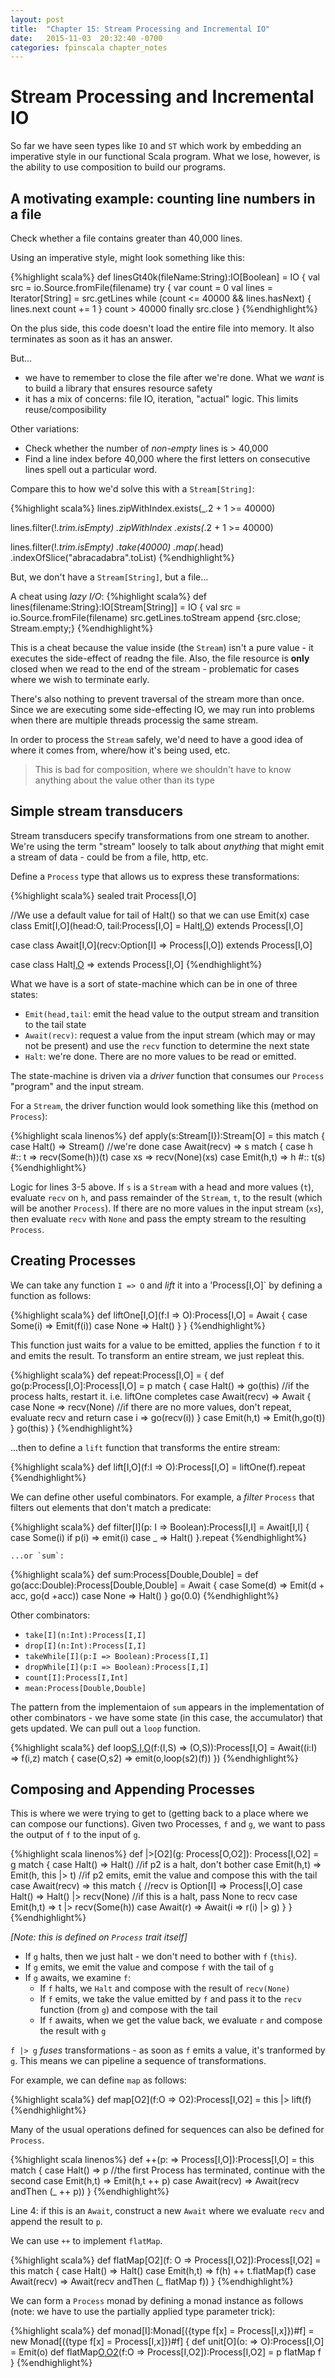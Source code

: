 ```yaml
---
layout: post
title:  "Chapter 15: Stream Processing and Incremental IO" 
date:   2015-11-03  20:32:40 -0700
categories: fpinscala chapter_notes
---
```


# Stream Processing and Incremental IO

So far we have seen types like `IO` and `ST` which work by embedding an imperative style in our functional Scala
program. What we lose, however, is the ability to use composition to build our programs.

## A motivating example: counting line numbers in a file

Check whether a file contains greater than 40,000 lines.

Using an imperative style, might look something like this:

{%highlight scala%}
def linesGt40k(fileName:String):IO[Boolean] = IO {
    val src = io.Source.fromFile(filename)
    try {
        var count = 0
        val lines = Iterator[String] = src.getLines
        while (count <= 40000 && lines.hasNext) {
            lines.next
            count += 1
        }
        count > 40000
   finally src.close
}
{%endhighlight%}

On the plus side, this code doesn't load the entire file into memory. It also terminates as soon as it has an answer.

But...
- we have to remember to close the file after we're done. What we *want* is to build a library that ensures resource
safety 
- it has a mix of concerns: file IO, iteration, "actual" logic. This limits reuse/composibility

Other variations:
- Check whether the number of *non-empty* lines is > 40,000
- Find a line index before 40,000 where the first letters on consecutive lines spell out a particular word.

Compare this to how we'd solve this with a `Stream[String]`:

{%highlight scala%}
lines.zipWithIndex.exists(_.2 + 1 >= 40000)

lines.filter(!_.trim.isEmpty)
    .zipWithIndex
    .exists(_.2 + 1 >= 40000)

lines.filter(!_.trim.isEmpty)
    .take(40000)
    .map(_.head)
    .indexOfSlice("abracadabra".toList)
{%endhighlight%}

But, we don't have a `Stream[String]`, but a file...

A cheat using *lazy I/O*:
{%highlight scala%}
def lines(filename:String}:IO[Stream[String]] = IO {
    val src = io.Source.fromFile(filename)
    src.getLines.toStream append {src.close; Stream.empty;}
{%endhighlight%}

This is a cheat because the value inside (the `Stream`) isn't a pure value - it executes the side-effect of readng the
file. Also, the file resource is **only** closed when we read to the end of the stream - problematic for cases where we
wish to terminate early.

There's also nothing to prevent traversal of the stream more than once. Since we are executing some side-effecting IO,
we may run into problems when there are multiple threads processig the same stream.

In order to process the `Stream` safely, we'd need to have a good idea of where it comes from, where/how it's being
used, etc. 

> This is bad for composition, where we shouldn't have to know anything about the value other than its type

## Simple stream transducers

Stream transducers specify transformations from one stream to another. We're using the term "stream" loosely to talk
about *anything* that might emit a stream of data - could be from a file, http, etc.

Define a `Process` type that allows us to express these transformations:

{%highlight scala%}
sealed trait Process[I,O]

//We use a default value for tail of Halt() so that we can use Emit(x) 
case class Emit[I,O](head:O,
                    tail:Process[I,O] = Halt[I,O]()) extends Process[I,O]

case class Await[I,O](recv:Option[I] => Process[I,O]) extends Process[I,O]

case class Halt[I,O]() => extends Process[I,O]
{%endhighlight%}

What we have is a sort of state-machine which can be in one of three states:

* `Emit(head,tail`: emit the head value to the output stream and transition to the tail state
* `Await(recv)`: request a value from the input stream (which may or may not be present) and use the `recv` function to
determine the next state
* `Halt`: we're done. There are no more values to be read or emitted.

The state-machine is driven via a *driver* function that consumes our `Process` "program" and the input stream.

For a `Stream`, the driver function would look something like this (method on `Process`):

{%highlight scala linenos%}
def apply(s:Stream[I}):Stream[O] = this match {
    case Halt() => Stream() //we're done
    case Await(recv) => s match {
        case h #:: t => recv(Some(h))(t)
        case xs => recv(None)(xs)
    case Emit(h,t) => h #:: t(s)
{%endhighlight%}

Logic for lines 3-5 above. If `s` is a `Stream` with a head and more values (`t`), evaluate `recv` on `h`, and pass
remainder of the `Stream`, `t`, to the result (which will be another `Process`). If there are no more values in the
input stream (`xs`), then evaluate `recv` with `None` and pass the empty stream to the resulting `Process`.

## Creating Processes

We can take any function `I => O` and *lift* it into a 'Process[I,O]` by defining a function as follows:

{%highlight scala%}
def liftOne[I,O](f:I => O):Process[I,O] = 
    Await {
        case Some(i) => Emit(f(i))
        case None => Halt()
    }
}
{%endhighlight%}

This function just waits for a value to be emitted, applies the function `f` to it and emits the result. To transform an
entire stream, we just repleat this.

{%highlight scala%}
def repeat:Process[I,O] = {
    def go(p:Process[I,O]:Process[I,O] = p match {
        case Halt() => go(this) //if the process halts, restart it. i.e. liftOne completes
        case Await(recv) => Await {
            case None => recv(None) //if there are no more values, don't repeat, evaluate recv and return
            case i => go(recv(i))
            }
        case Emit(h,t) => Emit(h,go(t))
    }
    go(this)
}
{%endhighlight%}

...then to define a `lift` function that transforms the entire stream:

{%highlight scala%}
def lift[I,O](f:I => O):Process[I,O] = 
    liftOne(f).repeat
{%endhighlight%} 

We can define other useful combinators. For example, a *filter* `Process` that filters out elements that don't match a
predicate:

{%highlight scala%}
def filter[I](p: I => Boolean):Process[I,I] = 
    Await[I,I] {
        case Some(i) if p(i) => emit(i)
        case _ => Halt()
    }.repeat
    {%endhighlight%}

    ...or `sum`:

{%highlight scala%}
def sum:Process[Double,Double] = 
    def go(acc:Double):Process[Double,Double] = 
        Await {
            case Some(d) => Emit(d + acc, go(d +acc))
            case None => Halt()
        }
    go(0.0)
{%endhighlight%}

Other combinators:

- `take[I](n:Int):Process[I,I]`
- `drop[I](n:Int):Process[I,I]`
- `takeWhile[I](p:I => Boolean):Process[I,I]`
- `dropWhile[I](p:I => Boolean):Process[I,I]`
- `count[I]:Process[I,Int]`
- `mean:Process[Double,Double]`

The pattern from the implementaion of `sum` appears in the implementation of other combinators - we have some state (in
this case, the accumulator) that gets updated. We can pull out a `loop` function.

{%highlight scala%}
def loop[S,I,O](z:S)(f:(I,S) => (O,S)):Process[I,O] =
    Await((i:I) => f(i,z) match {
        case(O,s2) => emit(o,loop(s2)(f))
    })
{%endhighlight%} 


## Composing and Appending Processes

This is where we were trying to get to (getting back to a place where we can compose our functions). Given two
Processes, `f` and `g`, we want to pass the output of `f` to the input of `g`. 

{%highlight scala linenos%}
def |>[O2](g: Process[O,O2]): Process[I,O2] = g match {
  case Halt() => Halt() //if p2 is a halt, don't bother
  case Emit(h,t) => Emit(h, this |> t) //if p2 emits, emit the value and compose this with the tail
  case Await(recv) => this match { //recv is Option[I] => Process[I,O]
    case Halt() => Halt() |> recv(None) //if this is a halt, pass None to recv
    case Emit(h,t) => t |> recv(Some(h))
    case Await(r) => Await(i  => r(i) |> g)
  }
}
{%endhighlight%}

*[Note: this is defined on `Process` trait itself]*

- If `g` halts, then we just halt - we don't need to bother with `f` (`this`). 
- If `g` emits, we emit the value and compose `f` with the tail of `g`
- If `g` awaits, we examine `f`:
    - If `f` halts, we `Halt` and compose with the result of `recv(None)`
    - If `f` emits, we take the value emitted by `f` and pass it to the `recv` function (from `g`) and compose with the
    tail
    - If `f` awaits, when we get the value back, we evaluate `r` and compose the result with `g`

`f |> g` *fuses* transformations - as soon as `f` emits a value, it's tranformed by `g`. This means we can pipeline a
sequence of transformations.

For example, we can define `map` as follows:

{%highlight scala%}
def map[O2](f:O => O2):Process[I,O2] = this |> lift(f)
{%endhighlight%}

Many of the usual operations defined for sequences can also be defined for `Process`.

{%highlight scala linenos%}
def ++(p: => Process[I,O]):Process[I,O] = this match {
    case Halt() => p //the first Process has terminated, continue with the second
    case Emit(h,t) => Emit(h,t ++ p)
    case Await(recv) => Await(recv andThen (_ ++ p))
}
{%endhighlight%}

Line 4: if this is an `Await`, construct a new `Await` where we evaluate `recv` and append the result to `p`.

We can use `++` to implement `flatMap`.

{%highlight scala%}
def flatMap[O2](f: O => Process[I,O2]):Process[I,O2] = this match {
    case Halt() => Halt()
    case Emit(h,t) => f(h) ++ t.flatMap(f)
    case Await(recv) => Await(recv andThen (_ flatMap f))
}
{%endhighlight%}

We can form a `Process` monad by defining a monad instance as follows (note: we have to use the partially applied type
parameter trick):

{%highlight scala%}
def monad[I]:Monad[({type f[x] = Process[I,x]})#f] =
    new Monad[({type f[x] = Process[I,x]})#f] {
        def unit[O](o: => O):Process[I,O] = Emit(o)
        def flatMap[O,O2](p:Process[I,O])(f:O => Process[I,O2]):Process[I,O2] =
            p flatMap f
    }
{%endhighlight%}





